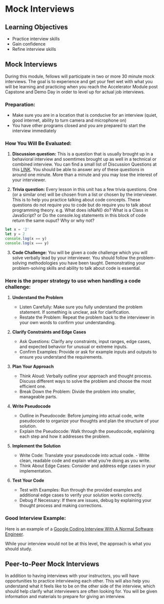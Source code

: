 # Mock Interviews

## Learning Objectives

- Practice interview skills
- Gain confidence
- Refine interview skills

## Mock Interviews

During this module, fellows will participate in two or more 30 minute mock interviews. The goal is to experience and get your feet wet with what you will be learning and practicing when you reach the Accelerator Module post Capstone and Demo Day in order to level up for actual job interviews.

### Preparation:

- Make sure you are in a location that is conducive for an interview (quiet, good internet, ability to turn camera and microphone on)
- You have other programs closed and you are prepared to start the interview immediately

### How You Will Be Evaluated:

1. **Discussion question:** This is a question that is usually brought up in a behavioral interview and soemtimes brought up as well in a technical or combined interview. You can find a small list of Discussion Questions at this [LINK](https://github.com/joinpursuit/m6-peer-interviews/blob/main/discussion-questions.md). You should be able to answer any of these questions in around one minute. More than a minute and you may lose the interest of your interviewer.

2. **Trivia question:** Every lesson in this unit has a few trivia questions. One (or a similar one) will be chosen from a list or chosen by the interviewer. This is to help you practice talking about code concepts. These questions do not require you to code but do require you to talk about programming theory. e.g. What does isNaN() do? What is a Class in JavaScript? or Do the console.log statements in this block of code return the same ouput? Why or why not?

```js
let x = '2'
let y = 2
console.log(x == y)
console.log(x === y)
```

3. **Code Challenge:** You will be given a code challenge which you will solve verbally lead by your interviewer. You should follow the problem-solving methodologies you have been taught. Demonstrating your problem-solving skills and ability to talk about code is essential.

### Here is the proper strategy to use when handling a code challenge:

1. **Understand the Problem**

   - Listen Carefully: Make sure you fully understand the problem statement. If something is unclear, ask for clarification.
   - Restate the Problem: Repeat the problem back to the interviewer in your own words to confirm your understanding.

1. **Clarify Constraints and Edge Cases**

   - Ask Questions: Clarify any constraints, input ranges, edge cases, and expected behavior for unusual or extreme inputs.
   - Confirm Examples: Provide or ask for example inputs and outputs to ensure you understand the requirements.

1. **Plan Your Approach**

   - Think Aloud: Verbally outline your approach and thought process. Discuss different ways to solve the problem and choose the most efficient one.
   - Break Down the Problem: Divide the problem into smaller, manageable parts.

1. **Write Pseudocode**

   - Outline in Pseudocode: Before jumping into actual code, write pseudocode to organize your thoughts and plan the structure of your solution.
   - Explain the Pseudocode: Walk through the pseudocode, explaining each step and how it addresses the problem.

1. **Implement the Solution**

   - Write Code: Translate your pseudocode into actual code. - Write clean, readable code and explain what you’re doing as you write.
   - Think About Edge Cases: Consider and address edge cases in your implementation.

1. **Test Your Code**

   - Test with Examples: Run through the provided examples and additional edge cases to verify your solution works correctly.
   - Debug if Necessary: If there are issues, debug by explaining your thought process and making corrections.

### Good Interview Example:

Here is an example of a [Google Coding Interview With A Normal Software Engineer](https://www.youtube.com/watch?v=rw4s4M3hFfs&t=140s).

While your interview would not be at this level, the approach is what you should study.

## Peer-to-Peer Mock Interviews

In addition to having interviews with your instructors, you will have opportunities to practice interviewing each other. This will also help you understand what it feels like to be on the other side of the interview, which should help clarify what interviewers are often looking for. You will be given information and materials to prepare for giving an interview.
